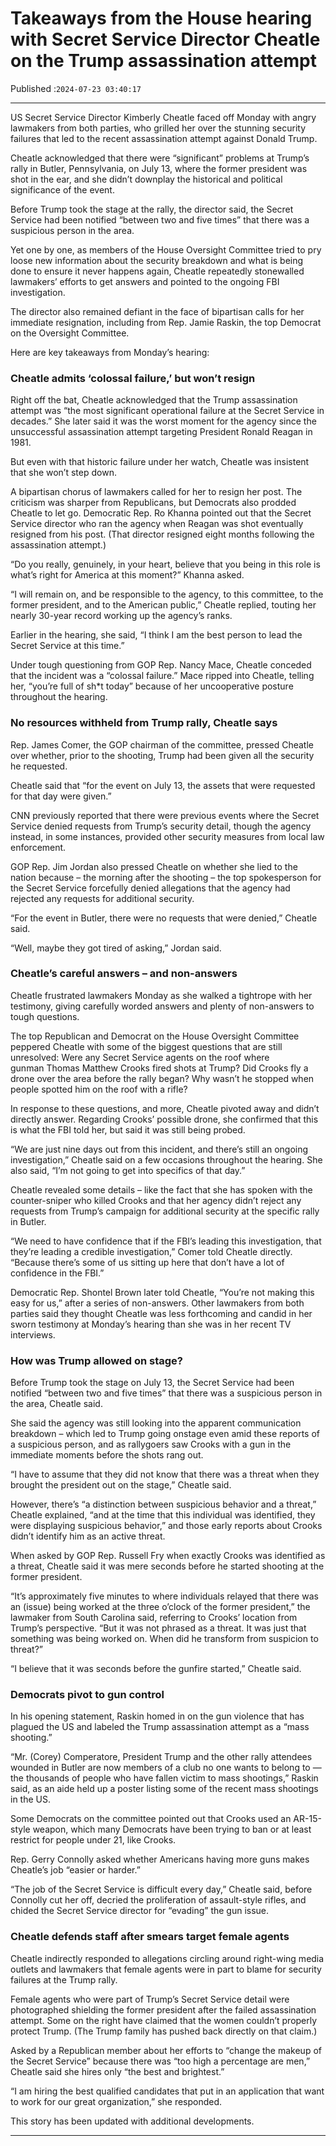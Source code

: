 # Takeaways from the House hearing with Secret Service Director Cheatle on the Trump assassination attempt

Published :`2024-07-23 03:40:17`

---

US Secret Service Director Kimberly Cheatle faced off Monday with angry lawmakers from both parties, who grilled her over the stunning security failures that led to the recent assassination attempt against Donald Trump.

Cheatle acknowledged that there were “significant” problems at Trump’s rally in Butler, Pennsylvania, on July 13, where the former president was shot in the ear, and she didn’t downplay the historical and political significance of the event.

Before Trump took the stage at the rally, the director said, the Secret Service had been notified “between two and five times” that there was a suspicious person in the area.

Yet one by one, as members of the House Oversight Committee tried to pry loose new information about the security breakdown and what is being done to ensure it never happens again, Cheatle repeatedly stonewalled lawmakers’ efforts to get answers and pointed to the ongoing FBI investigation.

The director also remained defiant in the face of bipartisan calls for her immediate resignation, including from Rep. Jamie Raskin, the top Democrat on the Oversight Committee.

Here are key takeaways from Monday’s hearing:

### Cheatle admits ‘colossal failure,’ but won’t resign

Right off the bat, Cheatle acknowledged that the Trump assassination attempt was “the most significant operational failure at the Secret Service in decades.” She later said it was the worst moment for the agency since the unsuccessful assassination attempt targeting President Ronald Reagan in 1981.

But even with that historic failure under her watch, Cheatle was insistent that she won’t step down.

A bipartisan chorus of lawmakers called for her to resign her post. The criticism was sharper from Republicans, but Democrats also prodded Cheatle to let go. Democratic Rep. Ro Khanna pointed out that the Secret Service director who ran the agency when Reagan was shot eventually resigned from his post. (That director resigned eight months following the assassination attempt.)

“Do you really, genuinely, in your heart, believe that you being in this role is what’s right for America at this moment?” Khanna asked.

“I will remain on, and be responsible to the agency, to this committee, to the former president, and to the American public,” Cheatle replied, touting her nearly 30-year record working up the agency’s ranks.

Earlier in the hearing, she said, “I think I am the best person to lead the Secret Service at this time.”

Under tough questioning from GOP Rep. Nancy Mace, Cheatle conceded that the incident was a “colossal failure.” Mace ripped into Cheatle, telling her, “you’re full of sh*t today” because of her uncooperative posture throughout the hearing.

### No resources withheld from Trump rally, Cheatle says

Rep. James Comer, the GOP chairman of the committee, pressed Cheatle over whether, prior to the shooting, Trump had been given all the security he requested.

Cheatle said that “for the event on July 13, the assets that were requested for that day were given.”

CNN previously reported that there were previous events where the Secret Service denied requests from Trump’s security detail, though the agency instead, in some instances, provided other security measures from local law enforcement.

GOP Rep. Jim Jordan also pressed Cheatle on whether she lied to the nation because – the morning after the shooting – the top spokesperson for the Secret Service forcefully denied allegations that the agency had rejected any requests for additional security.

“For the event in Butler, there were no requests that were denied,” Cheatle said.

“Well, maybe they got tired of asking,” Jordan said.

### Cheatle’s careful answers – and non-answers

Cheatle frustrated lawmakers Monday as she walked a tightrope with her testimony, giving carefully worded answers and plenty of non-answers to tough questions.

The top Republican and Democrat on the House Oversight Committee peppered Cheatle with some of the biggest questions that are still unresolved: Were any Secret Service agents on the roof where gunman Thomas Matthew Crooks fired shots at Trump? Did Crooks fly a drone over the area before the rally began? Why wasn’t he stopped when people spotted him on the roof with a rifle?

In response to these questions, and more, Cheatle pivoted away and didn’t directly answer. Regarding Crooks’ possible drone, she confirmed that this is what the FBI told her, but said it was still being probed.

“We are just nine days out from this incident, and there’s still an ongoing investigation,” Cheatle said on a few occasions throughout the hearing. She also said, “I’m not going to get into specifics of that day.”

Cheatle revealed some details – like the fact that she has spoken with the counter-sniper who killed Crooks and that her agency didn’t reject any requests from Trump’s campaign for additional security at the specific rally in Butler.

“We need to have confidence that if the FBI’s leading this investigation, that they’re leading a credible investigation,” Comer told Cheatle directly. “Because there’s some of us sitting up here that don’t have a lot of confidence in the FBI.”

Democratic Rep. Shontel Brown later told Cheatle, “You’re not making this easy for us,” after a series of non-answers. Other lawmakers from both parties said they thought Cheatle was less forthcoming and candid in her sworn testimony at Monday’s hearing than she was in her recent TV interviews.

### How was Trump allowed on stage?

Before Trump took the stage on July 13, the Secret Service had been notified “between two and five times” that there was a suspicious person in the area, Cheatle said.

She said the agency was still looking into the apparent communication breakdown – which led to Trump going onstage even amid these reports of a suspicious person, and as rallygoers saw Crooks with a gun in the immediate moments before the shots rang out.

“I have to assume that they did not know that there was a threat when they brought the president out on the stage,” Cheatle said.

However, there’s “a distinction between suspicious behavior and a threat,” Cheatle explained, “and at the time that this individual was identified, they were displaying suspicious behavior,” and those early reports about Crooks didn’t identify him as an active threat.

When asked by GOP Rep. Russell Fry when exactly Crooks was identified as a threat, Cheatle said it was mere seconds before he started shooting at the former president.

“It’s approximately five minutes to where individuals relayed that there was an (issue) being worked at the three o’clock of the former president,” the lawmaker from South Carolina said, referring to Crooks’ location from Trump’s perspective. “But it was not phrased as a threat. It was just that something was being worked on. When did he transform from suspicion to threat?”

“I believe that it was seconds before the gunfire started,” Cheatle said.

### Democrats pivot to gun control

In his opening statement, Raskin homed in on the gun violence that has plagued the US and labeled the Trump assassination attempt as a “mass shooting.”

“Mr. (Corey) Comperatore, President Trump and the other rally attendees wounded in Butler are now members of a club no one wants to belong to — the thousands of people who have fallen victim to mass shootings,” Raskin said, as an aide held up a poster listing some of the recent mass shootings in the US.

Some Democrats on the committee pointed out that Crooks used an AR-15-style weapon, which many Democrats have been trying to ban or at least restrict for people under 21, like Crooks.

Rep. Gerry Connolly asked whether Americans having more guns makes Cheatle’s job “easier or harder.”

“The job of the Secret Service is difficult every day,” Cheatle said, before Connolly cut her off, decried the proliferation of assault-style rifles, and chided the Secret Service director for “evading” the gun issue.

### Cheatle defends staff after smears target female agents

Cheatle indirectly responded to allegations circling around right-wing media outlets and lawmakers that female agents were in part to blame for security failures at the Trump rally.

Female agents who were part of Trump’s Secret Service detail were photographed shielding the former president after the failed assassination attempt. Some on the right have claimed that the women couldn’t properly protect Trump. (The Trump family has pushed back directly on that claim.)

Asked by a Republican member about her efforts to “change the makeup of the Secret Service” because there was “too high a percentage are men,” Cheatle said she hires only “the best and brightest.”

“I am hiring the best qualified candidates that put in an application that want to work for our great organization,” she responded.

This story has been updated with additional developments.

---

